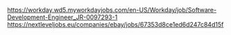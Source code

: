 https://workday.wd5.myworkdayjobs.com/en-US/Workday/job/Software-Development-Engineer_JR-0097293-1
[https://nextleveljobs.eu/companies/ebay/jobs/67353d8ce1ed6d247c84d15f  ](http://jobs.ebayinc.com/us/en/job/R0067145/Software-Engineer-Cloud-SRE)
